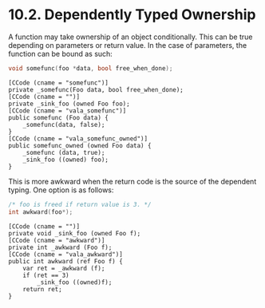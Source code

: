 # 10.2. Dependently Typed Ownership

A function may take ownership of an object conditionally. This can be
true depending on parameters or return value. In the case of parameters,
the function can be bound as such:

```c
void somefunc(foo *data, bool free_when_done);
```

```vala
[CCode (cname = "somefunc")]
private _somefunc(Foo data, bool free_when_done);
[CCode (cname = "")]
private _sink_foo (owned Foo foo);
[CCode (cname = "vala_somefunc")]
public somefunc (Foo data) {
    _somefunc(data, false);
}
[CCode (cname = "vala_somefunc_owned")]
public somefunc_owned (owned Foo data) {
    _somefunc (data, true);
    _sink_foo ((owned) foo);
}
```

This is more awkward when the return code is the source of the dependent
typing. One option is as follows:

```c
/* foo is freed if return value is 3. */
int awkward(foo*);
```

```vala
[CCode (cname = "")]
private void _sink_foo (owned Foo f);
[CCode (cname = "awkward")]
private int _awkward (Foo f);
[CCode (cname = "vala_awkward")]
public int awkward (ref Foo f) {
    var ret = _awkward (f);
    if (ret == 3)
        _sink_foo ((owned)f);
    return ret;
}
```
